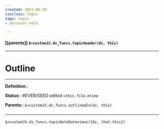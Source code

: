 ```yaml
---
created: 2021-06-28
cssclass: topic
tags: topic
- personal-note

---
```


#### [[parents]] `$=customJS.dv_funcs.topicHeader(dv, this)`



---
# Outline


---

**Definition**::

**Status**:: #EVER/SEED
*edited `=this.file.mtime`*

**Parents**:: 
*`$=customJS.dv_funcs.outlinedIn(dv, this)`*



### <hr class="dataviews"/>
`$=customJS.dv_funcs.topicNoteDataviews({dv, that:this})`